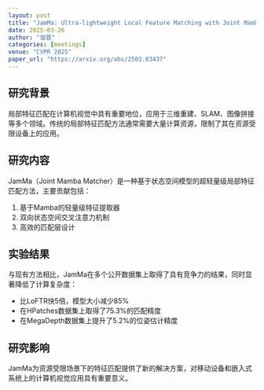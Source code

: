 ```yaml
---
layout: post
title: "JamMa: Ultra-lightweight Local Feature Matching with Joint Mamba"
date: 2025-03-26
author: "邹晋"
categories: [meetings]
venue: "CVPR 2025"
paper_url: "https://arxiv.org/abs/2503.03437"
---
```


## 研究背景

局部特征匹配在计算机视觉中具有重要地位，应用于三维重建、SLAM、图像拼接等多个领域。传统的局部特征匹配方法通常需要大量计算资源，限制了其在资源受限设备上的应用。

## 研究内容

JamMa（Joint Mamba Matcher）是一种基于状态空间模型的超轻量级局部特征匹配方法，主要贡献包括：

1. 基于Mamba的轻量级特征提取器
2. 双向状态空间交叉注意力机制
3. 高效的匹配层设计

## 实验结果

与现有方法相比，JamMa在多个公开数据集上取得了具有竞争力的结果，同时显著降低了计算复杂度：

- 比LoFTR快5倍，模型大小减少85%
- 在HPatches数据集上取得了75.3%的匹配精度
- 在MegaDepth数据集上提升了5.2%的位姿估计精度

## 研究影响

JamMa为资源受限场景下的特征匹配提供了新的解决方案，对移动设备和嵌入式系统上的计算机视觉应用具有重要意义。
